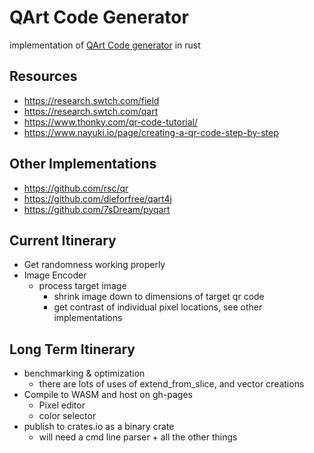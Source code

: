 # QArt Code Generator

implementation of [QArt Code generator](https://research.swtch.com/qr/draw/) in rust

## Resources
- https://research.swtch.com/field
- https://research.swtch.com/qart
- https://www.thonky.com/qr-code-tutorial/
- https://www.nayuki.io/page/creating-a-qr-code-step-by-step

## Other Implementations
- https://github.com/rsc/qr
- https://github.com/dieforfree/qart4j
- https://github.com/7sDream/pyqart

## Current Itinerary
- Get randomness working properly
- Image Encoder
  - process target image
    - shrink image down to dimensions of target qr code
    - get contrast of individual pixel locations, see other implementations

  
## Long Term Itinerary
- benchmarking & optimization
  - there are lots of uses of extend_from_slice, and vector creations
- Compile to WASM and host on gh-pages
  - Pixel editor
  - color selector
- publish to crates.io as a binary crate
  - will need a cmd line parser + all the other things
